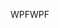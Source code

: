 <span data-ttu-id="0232a-101">WPF</span><span class="sxs-lookup"><span data-stu-id="0232a-101">WPF</span></span>